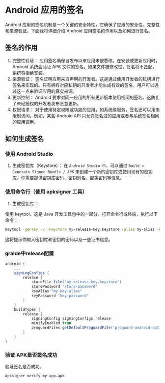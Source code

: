 # Android 应用的签名

Android 应用的签名机制是一个关键的安全特性，它确保了应用的安全性、完整性和来源验证。下面我将详细介绍 Android 应用签名的作用以及如何进行签名。

## 签名的作用

1. 完整性验证：
   应用签名确保自发布以来应用未被篡改。在安装或更新应用时，Android 系统会验证 APK 文件的签名。如果文件被修改过，签名将不匹配，系统将拒绝安装。
2. 来源验证：
   签名证明应用来自声明的开发者。这是通过使用开发者的私钥进行签名来实现的。只有拥有对应私钥的开发者才能生成有效的签名，用户可以通过这一点来验证应用的真实来源。
3. 更新控制：
   Android 要求对同一应用的所有更新版本使用相同的签名。这防止了未经授权的开发者发布恶意更新。
4. 权限请求：
   对于使用特定权限或功能的应用，如系统级服务，签名还可以用来限制访问。例如，某些 Android API 只允许签名过的应用或者与系统签名相同的应用调用。

## 如何生成签名

### 使用 Android Studio

1. 生成密钥库（Keystore）：
   在 `Android Studio 中`，可以通过 `Build > Generate Signed Bundle / APK` 来创建一个新的密钥库或使用现有的密钥库。你需要提供密钥库密码、密钥别名、密钥密码等信息。

### 使用命令行（使用 apksigner 工具）

1. 生成密钥库：

使用 keytool，这是 Java 开发工具包中的一部分。打开命令行或终端，执行以下命令：

```bash
keytool -genkey -v -keystore my-release-key.keystore -alias my-alias -keyalg RSA -keysize 2048 -validity 10000
```

这将提示你输入密钥库和密钥的密码以及一些证书信息。

### gralde中release配置

```gradle
android {
    ...
    signingConfigs {
        release {
            storeFile file("my-release-key.keystore")
            storePassword "store-password"
            keyAlias "my-key-alias"
            keyPassword "key-password"
        }
    }
    buildTypes {
        release {
            signingConfig signingConfigs.release
            minifyEnabled true
            proguardFiles getDefaultProguardFile('proguard-android-optimize.txt'), 'proguard-rules.pro'
        }
    }
}
```

### 验证 APK是否签名成功

验证签名是否成功。

```bash
apksigner verify my-app.apk
```

